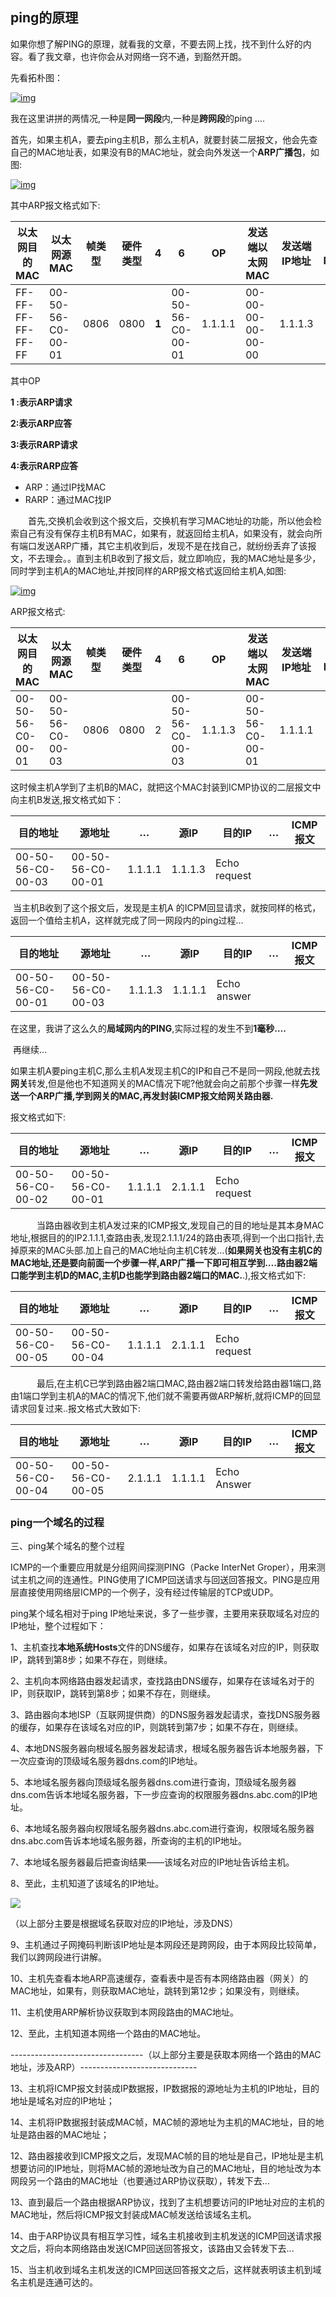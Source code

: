 ## ping的原理

如果你想了解PING的原理，就看我的文章，不要去网上找，找不到什么好的内容。看了我文章，也许你会从对网络一窍不通，到豁然开朗。

先看拓朴图：

[![img](http://img1.51cto.com/attachment/201006/202221797.png)](http://img1.51cto.com/attachment/201006/202221797.png)

我在这里讲拼的两情况,一种是**同一网段**内,一种是**跨网段**的ping ….

 

首先，如果主机A，要去ping主机B，那么主机A，就要封装二层报文，他会先查自己的MAC地址表，如果没有B的MAC地址，就会向外发送一个**ARP广播包**，如图:

 

[![img](http://img1.51cto.com/attachment/201006/202245369.png)](http://img1.51cto.com/attachment/201006/202245369.png)

其中ARP报文格式如下:

| **以太网目的MAC** | **以太网源MAC**   | **帧类型** | **硬件类型** | **4** | **6**             | **OP**  | **发送端以太网MAC** | **发送端IP地址** | **目的MAC** | **目的IP** |
| ----------------- | ----------------- | ---------- | ------------ | ----- | ----------------- | ------- | ------------------- | ---------------- | ----------- | ---------- |
| FF-FF-FF-FF-FF-FF | 00-50-56-C0-00-01 | 0806       | 0800         | **1** | 00-50-56-C0-00-01 | 1.1.1.1 | 00-00-00-00-00-00   | 1.1.1.3          |             |            |

其中OP  

**1 :表示ARP请求**

**2:表示ARP应答**

**3:表示RARP请求**

**4:表示RARP应答**

- ARP：通过IP找MAC
- RARP：通过MAC找IP

　　首先,交换机会收到这个报文后，交换机有学习MAC地址的功能，所以他会检索自己有没有保存主机B有MAC，如果有，就返回给主机A，如果没有，就会向所有端口发送ARP广播，其它主机收到后，发现不是在找自己，就纷纷丢弃了该报文，不去理会。。直到主机B收到了报文后，就立即响应，我的MAC地址是多少，同时学到主机A的MAC地址,并按同样的ARP报文格式返回给主机A,如图:

 

[![img](http://img1.51cto.com/attachment/201006/202321234.png)](http://img1.51cto.com/attachment/201006/202321234.png)

ARP报文格式:

| **以太网目的MAC** | **以太网源MAC**   | **帧类型** | **硬件类型** | **4** | **6**             | **OP**  | **发送端以太网MAC** | **发送端IP地址** | **目的MAC** | **目的IP** |
| ----------------- | ----------------- | ---------- | ------------ | ----- | ----------------- | ------- | ------------------- | ---------------- | ----------- | ---------- |
| 00-50-56-C0-00-01 | 00-50-56-C0-00-03 | 0806       | 0800         | 2     | 00-50-56-C0-00-03 | 1.1.1.3 | 00-50-56-C0-00-01   | 1.1.1.1          |             |            |

​		这时候主机A学到了主机B的MAC，就把这个MAC封装到ICMP协议的二层报文中向主机B发送,报文格式如下：

| **目的地址**      | **源地址**        | **…**   | **源IP** | **目的IP**   | **…** | **ICMP报文** |
| ----------------- | ----------------- | ------- | -------- | ------------ | ----- | ------------ |
| 00-50-56-C0-00-03 | 00-50-56-C0-00-01 | 1.1.1.1 | 1.1.1.3  | Echo request |       |              |

​		当主机B收到了这个报文后，发现是主机A 的ICPM回显请求，就按同样的格式，返回一个值给主机A，这样就完成了同一网段内的ping过程…

| **目的地址**      | **源地址**        | **…**   | **源IP** | **目的IP**  | **…** | **ICMP报文** |
| ----------------- | ----------------- | ------- | -------- | ----------- | ----- | ------------ |
| 00-50-56-C0-00-01 | 00-50-56-C0-00-03 | 1.1.1.3 | 1.1.1.1  | Echo answer |       |              |

在这里，我讲了这么久的**局域网内的PING**,实际过程的发生不到**1毫秒….**

​       再继续…

​       如果主机A要ping主机C,那么主机A发现主机C的IP和自己不是同一网段,他就去找**网关**转发,但是他也不知道网关的MAC情况下呢?他就会向之前那个步骤一样**先发送一个ARP广播,学到网关的MAC,再发封装ICMP报文给网关路由器.**

报文格式如下:

| **目的地址**      | **源地址**        | **…**   | **源IP** | **目的IP**   | **…** | **ICMP报文** |
| ----------------- | ----------------- | ------- | -------- | ------------ | ----- | ------------ |
| 00-50-56-C0-00-02 | 00-50-56-C0-00-01 | 1.1.1.1 | 2.1.1.1  | Echo request |       |              |

　　　当路由器收到主机A发过来的ICMP报文,发现自己的目的地址是其本身MAC地址,根据目的的IP2.1.1.1,查路由表,发现2.1.1.1/24的路由表项,得到一个出口指针,去掉原来的MAC头部.加上自己的MAC地址向主机C转发…(**如果网关也没有主机C的MAC地址,还是要向前面一个步骤一样,ARP广播一下即可相互学到….路由器2端口能学到主机D的MAC,主机D也能学到路由器2端口的MAC.**.),报文格式如下:

| **目的地址**      | **源地址**        | **…**   | **源IP** | **目的IP**   | **…** | **ICMP报文** |
| ----------------- | ----------------- | ------- | -------- | ------------ | ----- | ------------ |
| 00-50-56-C0-00-05 | 00-50-56-C0-00-04 | 1.1.1.1 | 2.1.1.1  | Echo request |       |              |

　　　最后,在主机C已学到路由器2端口MAC,路由器2端口转发给路由器1端口,路由1端口学到主机A的MAC的情况下,他们就不需要再做ARP解析,就将ICMP的回显请求回复过来..报文格式大致如下:



| **目的地址**      | **源地址**        | **…**   | **源IP** | **目的IP**  | **…** | **ICMP报文** |
| ----------------- | ----------------- | ------- | -------- | ----------- | ----- | ------------ |
| 00-50-56-C0-00-04 | 00-50-56-C0-00-05 | 2.1.1.1 | 1.1.1.1  | Echo Answer |       |              |



### ping一个域名的过程

三、ping某个域名的整个过程



ICMP的一个重要应用就是分组网间探测PING（Packe InterNet Groper），用来测试主机之间的连通性。PING使用了ICMP回送请求与回送回答报文。PING是应用层直接使用网络层ICMP的一个例子，没有经过传输层的TCP或UDP。



ping某个域名相对于ping IP地址来说，多了一些步骤，主要用来获取域名对应的IP地址，整个过程如下：

1、主机查找**本地系统Hosts**文件的DNS缓存，如果存在该域名对应的IP，则获取IP，跳转到第8步；如果不存在，则继续。

2、主机向本网络路由器发起请求，查找路由DNS缓存，如果存在该域名对于的IP，则获取IP，跳转到第8步；如果不存在，则继续。

3、路由器向本地ISP（互联网提供商）的DNS服务器发起请求，查找DNS服务器的缓存，如果存在该域名对应的IP，则跳转到第7步；如果不存在，则继续。

4、本地DNS服务器向根域名服务器发起请求，根域名服务器告诉本地服务器，下一次应查询的顶级域名服务器dns.com的IP地址。

5、本地域名服务器向顶级域名服务器dns.com进行查询，顶级域名服务器dns.com告诉本地域名服务器，下一步应查询的权限服务器dns.abc.com的IP地址。

6、本地域名服务器向权限域名服务器dns.abc.com进行查询，权限域名服务器dns.abc.com告诉本地域名服务器，所查询的主机的IP地址。 

7、本地域名服务器最后把查询结果——该域名对应的IP地址告诉给主机。

8、至此，主机知道了该域名的IP地址。

![](https://img-blog.csdn.net/20160312163605736)



（以上部分主要是根据域名获取对应的IP地址，涉及DNS）

9、主机通过子网掩码判断该IP地址是本网段还是跨网段，由于本网段比较简单，我们以跨网段进行讲解。

10、主机先查看本地ARP高速缓存，查看表中是否有本网络路由器（网关）的MAC地址，如果有，则获取MAC地址，跳转到第12步；如果没有，则继续。

11、主机使用ARP解析协议获取到本网段路由的MAC地址。

12、至此，主机知道本网络一个路由的MAC地址。

---------------------------------（以上部分主要是获取本网络一个路由的MAC地址，涉及ARP）-----------------------------

13、主机将ICMP报文封装成IP数据报，IP数据报的源地址为主机的IP地址，目的地址是域名对应的IP地址；

14、主机将IP数据报封装成MAC帧，MAC帧的源地址为主机的MAC地址，目的地址是路由器的MAC地址；

12、路由器接收到ICMP报文之后，发现MAC帧的目的地址是自己，IP地址是主机想要访问的IP地址，则将MAC帧的源地址改为自己的MAC地址，目的地址改为本网段另一个路由的MAC地址（也要通过ARP协议获取），转发下去...

13、直到最后一个路由根据ARP协议，找到了主机想要访问的IP地址对应的主机的MAC地址，然后将ICMP报文封装成MAC帧发送给该域名主机。

14、由于ARP协议具有相互学习性，域名主机接收到主机发送的ICMP回送请求报文之后，将向本网络路由发送ICMP回送回答报文，该路由又会转发下去...

15、当主机收到域名主机发送的ICMP回送回答报文之后，这样就表明该主机到域名主机是连通可达的。
